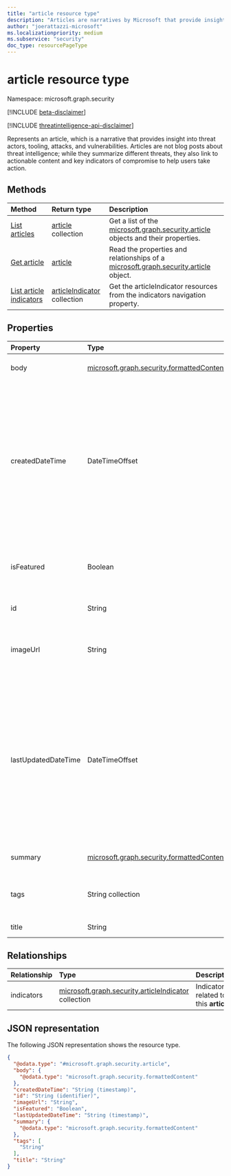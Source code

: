 ```yaml
---
title: "article resource type"
description: "Articles are narratives by Microsoft that provide insight into threat actors, tooling, attacks, and vulnerabilities."
author: "joerattazzi-microsoft"
ms.localizationpriority: medium
ms.subservice: "security"
doc_type: resourcePageType
---
```


# article resource type

Namespace: microsoft.graph.security

[!INCLUDE [beta-disclaimer](../../includes/beta-disclaimer.md)]

[!INCLUDE [threatintelligence-api-disclaimer](../../includes/threatintelligence-api-disclaimer.md)]

Represents an article, which is a narrative that provides insight into threat actors, tooling, attacks, and vulnerabilities. Articles are not blog posts about threat intelligence; while they summarize different threats, they also link to actionable content and key indicators of compromise to help users take action.

## Methods

|Method|Return type|Description|
|:---|:---|:---|
|[List articles](../api/security-threatintelligence-list-articles.md)|[article](../resources/security-article.md) collection|Get a list of the [microsoft.graph.security.article](../resources/security-article.md) objects and their properties.|
|[Get article](../api/security-article-get.md)|[article](../resources/security-article.md)|Read the properties and relationships of a [microsoft.graph.security.article](../resources/security-article.md) object.|
|[List article indicators](../api/security-article-list-indicators.md)|[articleIndicator](../resources/security-articleindicator.md) collection|Get the articleIndicator resources from the indicators navigation property.|

## Properties

|Property|Type|Description|
|:---|:---|:---|
|body|[microsoft.graph.security.formattedContent](../resources/security-formattedcontent.md)|Formatted article contents.|
|createdDateTime|DateTimeOffset|The date and time when this **article** was created. The Timestamp type represents date and time information using ISO 8601 format and is always in UTC time. For example, midnight UTC on Jan 1, 2014 is `2014-01-01T00:00:00Z`.|
|isFeatured|Boolean|Indicates whether this **article** is currently featured by Microsoft.|
|id|String|The system-generated ID for this **article**.|
|imageUrl|String|URL of the header image for this **article**, used for display purposes.|
|lastUpdatedDateTime|DateTimeOffset|The most recent date and time when this **article** was updated. The Timestamp type represents date and time information using ISO 8601 format and is always in UTC time. For example, midnight UTC on Jan 1, 2014 is `2014-01-01T00:00:00Z`.|
|summary|[microsoft.graph.security.formattedContent](../resources/security-formattedcontent.md)|A quick summary of this **article**.|
|tags|String collection|Tags for this **article**, communicating keywords, or key concepts.|
|title|String|The title of this **article**.|

## Relationships

|Relationship|Type|Description|
|:---|:---|:---|
|indicators|[microsoft.graph.security.articleIndicator](../resources/security-articleindicator.md) collection|Indicators related to this **article**.|

## JSON representation

The following JSON representation shows the resource type.
<!-- {
  "blockType": "resource",
  "keyProperty": "id",
  "@odata.type": "microsoft.graph.security.article",
  "openType": false
}
-->
``` json
{
  "@odata.type": "#microsoft.graph.security.article",
  "body": {
    "@odata.type": "microsoft.graph.security.formattedContent"
  },
  "createdDateTime": "String (timestamp)",
  "id": "String (identifier)",
  "imageUrl": "String",
  "isFeatured": "Boolean",
  "lastUpdatedDateTime": "String (timestamp)",
  "summary": {
    "@odata.type": "microsoft.graph.security.formattedContent"
  },
  "tags": [
    "String"
  ],
  "title": "String"
}
```
